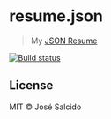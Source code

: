 # resume.json

> My [JSON Resume](https://jsonresume.org)

[![Build status](https://img.shields.io/travis/jmsalcido/resume.svg)](https://travis-ci.org/jmsalcido/resume)

## License

MIT © José Salcido
